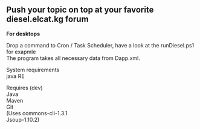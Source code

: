 <h2>Push your topic on top at your favorite diesel.elcat.kg forum</h2>
<b>For desktops</b>
<p> 
Drop a command to Cron / Task Scheduler, have a look at the runDiesel.ps1 for exapmle<br> The program takes all necessary data from Dapp.xml.</p>
<p>
System requirements<br>
java RE
</p>
<p>
Requires (dev)<br>
Java<br>
Maven<br>
Git<br>
(Uses commons-cli-1.3.1<br>
Jsoup-1.10.2)<br>
</p>
